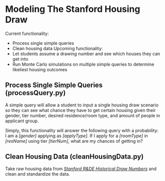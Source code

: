 # Modeling The Stanford Housing Draw
Current functionality:
* Process single simple queries
* Clean housing data
Upcoming functionality:
* Let students assume a drawing number and see which houses they can get into
* Run Monte Carlo simulations on multiple simple queries to determine likeliest housing outcomes
## Process Single Simple Queries (processQuery.py)
A simple query will allow a student to input a single housing draw scenario so they can see what chance they have to get certain housing given their gender, tier number, desired residence/room type, and amount of people in applicant group.

Simply, this functionality will answer the following query with a probability: <br>
I am a *[gender]* applying as *[applyType]*. If I apply for a *[roomType]* in *[resName]* using tier *[tierNum]*, what are my chances of getting in?
## Clean Housing Data (cleanHousingData.py)
Take raw housing data from *[Stanford R&DE Historical Draw Numbers](https://rde.stanford.edu/studenthousing/historical-draw-statistics)* and clean and standardize the data.

